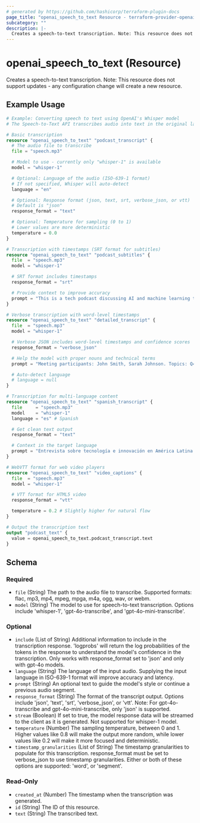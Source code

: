 ```yaml
---
# generated by https://github.com/hashicorp/terraform-plugin-docs
page_title: "openai_speech_to_text Resource - terraform-provider-openai"
subcategory: ""
description: |-
  Creates a speech-to-text transcription. Note: This resource does not support updates - any configuration change will create a new resource.
---
```


# openai_speech_to_text (Resource)

Creates a speech-to-text transcription. Note: This resource does not support updates - any configuration change will create a new resource.

## Example Usage

```terraform
# Example: Converting speech to text using OpenAI's Whisper model
# The Speech-to-Text API transcribes audio into text in the original language

# Basic transcription
resource "openai_speech_to_text" "podcast_transcript" {
  # The audio file to transcribe
  file = "speech.mp3"

  # Model to use - currently only "whisper-1" is available
  model = "whisper-1"

  # Optional: Language of the audio (ISO-639-1 format)
  # If not specified, Whisper will auto-detect
  language = "en"

  # Optional: Response format (json, text, srt, verbose_json, or vtt)
  # Default is "json"
  response_format = "text"

  # Optional: Temperature for sampling (0 to 1)
  # Lower values are more deterministic
  temperature = 0.0
}

# Transcription with timestamps (SRT format for subtitles)
resource "openai_speech_to_text" "podcast_subtitles" {
  file  = "speech.mp3"
  model = "whisper-1"

  # SRT format includes timestamps
  response_format = "srt"

  # Provide context to improve accuracy
  prompt = "This is a tech podcast discussing AI and machine learning trends."
}

# Verbose transcription with word-level timestamps
resource "openai_speech_to_text" "detailed_transcript" {
  file  = "speech.mp3"
  model = "whisper-1"

  # Verbose JSON includes word-level timestamps and confidence scores
  response_format = "verbose_json"

  # Help the model with proper nouns and technical terms
  prompt = "Meeting participants: John Smith, Sarah Johnson. Topics: Q4 revenue, Project Alpha, TensorFlow implementation."

  # Auto-detect language
  # language = null
}

# Transcription for multi-language content
resource "openai_speech_to_text" "spanish_transcript" {
  file     = "speech.mp3"
  model    = "whisper-1"
  language = "es" # Spanish

  # Get clean text output
  response_format = "text"

  # Context in the target language
  prompt = "Entrevista sobre tecnología e innovación en América Latina."
}

# WebVTT format for web video players
resource "openai_speech_to_text" "video_captions" {
  file  = "speech.mp3"
  model = "whisper-1"

  # VTT format for HTML5 video
  response_format = "vtt"

  temperature = 0.2 # Slightly higher for natural flow
}

# Output the transcription text
output "podcast_text" {
  value = openai_speech_to_text.podcast_transcript.text
}
```

<!-- schema generated by tfplugindocs -->
## Schema

### Required

- `file` (String) The path to the audio file to transcribe. Supported formats: flac, mp3, mp4, mpeg, mpga, m4a, ogg, wav, or webm.
- `model` (String) The model to use for speech-to-text transcription. Options include 'whisper-1', 'gpt-4o-transcribe', and 'gpt-4o-mini-transcribe'.

### Optional

- `include` (List of String) Additional information to include in the transcription response. 'logprobs' will return the log probabilities of the tokens in the response to understand the model's confidence in the transcription. Only works with response_format set to 'json' and only with gpt-4o models.
- `language` (String) The language of the input audio. Supplying the input language in ISO-639-1 format will improve accuracy and latency.
- `prompt` (String) An optional text to guide the model's style or continue a previous audio segment.
- `response_format` (String) The format of the transcript output. Options include 'json', 'text', 'srt', 'verbose_json', or 'vtt'. Note: For gpt-4o-transcribe and gpt-4o-mini-transcribe, only 'json' is supported.
- `stream` (Boolean) If set to true, the model response data will be streamed to the client as it is generated. Not supported for whisper-1 model.
- `temperature` (Number) The sampling temperature, between 0 and 1. Higher values like 0.8 will make the output more random, while lower values like 0.2 will make it more focused and deterministic.
- `timestamp_granularities` (List of String) The timestamp granularities to populate for this transcription. response_format must be set to verbose_json to use timestamp granularities. Either or both of these options are supported: 'word', or 'segment'.

### Read-Only

- `created_at` (Number) The timestamp when the transcription was generated.
- `id` (String) The ID of this resource.
- `text` (String) The transcribed text.

